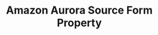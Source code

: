 ---
content-type: "api-form"
form-type: "source"
key: "source-form-properties-aurora-object"

title: "Amazon Aurora Source Form Property"
description: "{{ api.form-properties.source-forms.aurora.description }}"

object-attributes:
  - name: "host"
    type: "string"
    description: "{{ connect.common.attributes.host }}"

  - name: "port"
    type: "string"
    description: "{{ connect.common.attributes.port }}"

  - name: "database"
    type: "string"
    description: "{{ connect.common.attributes.database }}"

  - name: "username"
    type: "string"
    description: "{{ connect.common.attributes.username }}"

  - name: "password"
    type: "string"
    description: "{{ connect.common.attributes.password }}"

  # - name: "ssh"
  #   type: "string"
  #   description: "{{ connect.common.attributes.ssh }}"

  # - name: "ssh_host"
  #   type: "string"
  #   description: "{{ connect.common.attributes.ssh-host }}"

  # - name: "ssh_port"
  #   type: "string"
  #   description: "{{ connect.common.attributes.ssh-port }}" 

  # - name: "ssh_user"
  #   type: "string"
  #   description: "{{ connect.common.attributes.ssh-user }}" 

  # - name: "ssl"
  #   type: "string"
  #   description: "{{ connect.common.attributes.ssl }}"

examples:
  - code: |
      {  
       "type":"platform.aurora",
       "properties":{  
          "host":"aurora.some-host.com",
          "port":"3306",
          "database":"stitch",
          "username":"stitch_user",
          "password":"<PASSWORD>"
        }
      }

# "ssh":true,
# "ssh_host":"aurora-ssh.host.com",
# "ssh_port":22,
# "ssh_user":"stitch_ssh_user",
# "ssl":false
---